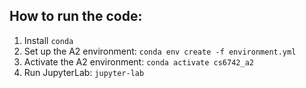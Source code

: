 ## How to run the code:

1. Install `conda`
2. Set up the A2 environment: `conda env create -f environment.yml`
3. Activate the A2 environment: `conda activate cs6742_a2`
4. Run JupyterLab: `jupyter-lab`

